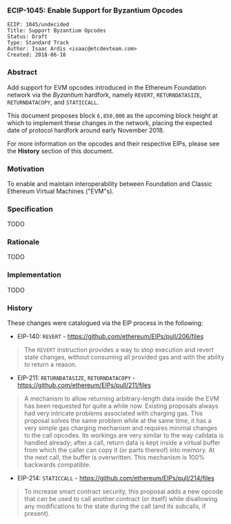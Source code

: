### ECIP-1045: Enable Support for Byzantium Opcodes

    ECIP: 1045/undecided
    Title: Support Byzantium Opcodes
    Status: Draft
    Type: Standard Track
    Author: Isaac Ardis <isaac@etcdevteam.com>
    Created: 2018-06-18

### Abstract

Add support for EVM opcodes introduced in the Ethereum Foundation network via the _Byzantium_ hardfork, namely `REVERT`, `RETURNDATASIZE`, `RETURNDATACOPY`, and `STATICCALL`.

This document proposes block `6,850,000` as the upcoming block height at which to implement these changes in the network, placing the expected date of protocol hardfork around early November 2018.

For more information on the opcodes and their respective EIPs, please see the __History__ section of this document.

### Motivation

To enable and maintain interoperability between Foundation and Classic Ethereum Virtual Machines ("EVM"s).

### Specification

TODO

### Rationale

TODO

### Implementation

TODO

### History

These changes were catalogued via the EIP process in the following:
- EIP-140: `REVERT` - https://github.com/ethereum/EIPs/pull/206/files


> The `REVERT` instruction provides a way to stop execution and revert state changes, without consuming all provided gas and with the ability to return a reason.


- EIP-211: `RETURNDATASIZE`, `RETURNDATACOPY` - https://github.com/ethereum/EIPs/pull/211/files


> A mechanism to allow returning arbitrary-length data inside the EVM has been requested for quite a while now. Existing proposals always had very intricate problems associated with charging gas. This proposal solves the same problem while at the same time, it has a very simple gas charging mechanism and requires minimal changes to the call opcodes. Its workings are very similar to the way calldata is handled already; after a call, return data is kept inside a virtual buffer from which the caller can copy it (or parts thereof) into memory. At the next call, the buffer is overwritten. This mechanism is 100% backwards compatible.


- EIP-214: `STATICCALL` - https://github.com/ethereum/EIPs/pull/214/files


> To increase smart contract security, this proposal adds a new opcode that can be used to call another contract (or itself) while disallowing any modifications to the state during the call (and its subcalls, if present).



